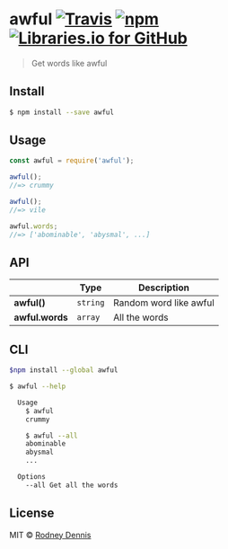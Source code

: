 # awful [![Travis](https://img.shields.io/travis/rod/awful.svg)]() [![npm](https://img.shields.io/npm/v/awful.svg)]() [![Libraries.io for GitHub](https://img.shields.io/librariesio/github/rod/awful.svg)]()

> Get words like awful

## Install
~~~ bash
$ npm install --save awful
~~~

## Usage

~~~ javascript
const awful = require('awful');

awful();
//=> crummy

awful();
//=> vile

awful.words;
//=> ['abominable', 'abysmal', ...]
~~~

## API

|| Type | Description|
|---|---|---|
| **awful()** | `string` | Random word like awful |
| **awful.words** | `array` | All the words |     

## CLI

~~~ bash
$npm install --global awful
~~~

~~~ bash
$ awful --help

  Usage
    $ awful
    crummy

    $ awful --all
    abominable
    abysmal
    ...

  Options
    --all Get all the words
~~~

## License
MIT © [Rodney Dennis](https://github.com/rod)
